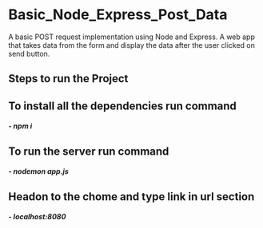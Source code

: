 # Basic_Node_Express_Post_Data
A basic POST request implementation using Node and Express. A web app that takes data from the form and display the data after the user clicked on send button.  

## Steps to run the Project

## To install all the dependencies run command
#####  - npm i
## To run the server run command
##### - nodemon app.js
## Headon to the chome and type link in url section 
##### - localhost:8080

